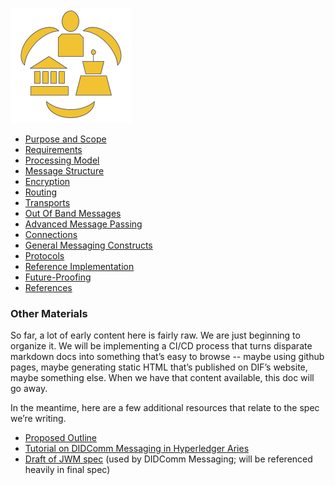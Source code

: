 [![DIDComm logo](collateral/didcomm-logo.png)](collateral/didcomm-logo.svg)

* [Purpose and Scope](scope.md)
* [Requirements](requirements.md)
* [Processing Model](processing_model.md)
* [Message Structure](message_structure.md)
* [Encryption](encryption.md)
* [Routing](routing.md)
* [Transports](transports.md)
* [Out Of Band Messages](out_of_band.md)
* [Advanced Message Passing](advanced_message_passing.md)
* [Connections](connections.md)
* [General Messaging Constructs](general_messaging_constructs.md)
* [Protocols](protocols.md)
* [Reference Implementation](reference_implementation.md)
* [Future-Proofing](future_proofing.md)
* [References](references.md)

### Other Materials
So far, a lot of early content here is fairly raw. We are just beginning to organize it. We will be implementing a CI/CD process that turns disparate markdown docs into something that’s easy to browse -- maybe using github pages, maybe generating static HTML that’s published on DIF’s website, maybe something else. When we have that content available, this doc will go away.

In the meantime, here are a few additional resources that relate to the spec we’re writing.

* [Proposed Outline](https://docs.google.com/document/d/1Hn4ofl7ubRy22Xv1Yj1g77OkJWlWkDh88O3Od-yp8Cg/edit)
* [Tutorial on DIDComm Messaging in Hyperledger Aries](https://github.com/hyperledger/aries-rfcs/tree/master/concepts/0005-didcomm#aries-rfc-0005-did-communication)
* [Draft of JWM spec](https://github.com/mattrglobal/jwm) (used by DIDComm Messaging; will be referenced heavily in final spec)